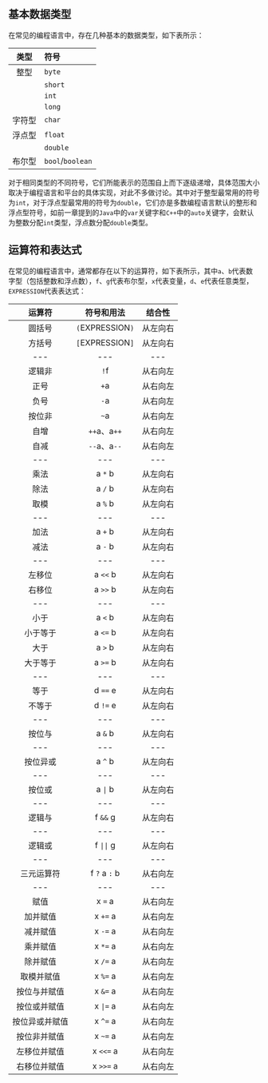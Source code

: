 ## 基本数据类型

在常见的编程语言中，存在几种基本的数据类型，如下表所示：

| 类型 | 符号 |
| :---: | :--- |
| 整型 | `byte` |
|  | `short` |
|  | `int` |
|  | `long` |
| 字符型 | `char` |
| 浮点型 | `float` |
|  | `double` |
| 布尔型 | `bool`/`boolean` |

对于相同类型的不同符号，它们所能表示的范围自上而下逐级递增，具体范围大小取决于编程语言和平台的具体实现，对此不多做讨论。其中对于整型最常用的符号为`int`，对于浮点型最常用的符号为`double`，它们亦是多数编程语言默认的整形和浮点型符号，如前一章提到的`Java`中的`var`关键字和`C++`中的`auto`关键字，会默认为整数分配`int`类型，浮点数分配`double`类型。

## 运算符和表达式

在常见的编程语言中，通常都存在以下的运算符，如下表所示，其中`a`、`b`代表数字型（包括整数和浮点数），`f`、`g`代表布尔型，`x`代表变量，`d`、`e`代表任意类型，`EXPRESSION`代表表达式：

| 运算符 | 符号和用法 | 结合性 |
| :---: | :---: | :---: |
| 圆括号 | `(`EXPRESSION`)` | 从左向右 |
| 方括号 | `[`EXPRESSION`]` | 从左向右 |
| --- | --- | --- |
| 逻辑非 | `!`f | 从右向左 |
| 正号 | `+`a | 从右向左 |
| 负号 | `-`a | 从右向左 |
| 按位非 | `~`a | 从右向左 |
| 自增 | `++`a、a`++` | 从右向左 |
| 自减 | `--`a、a`--` | 从右向左 |
| --- | --- | --- |
| 乘法 | a `*` b | 从左向右 |
| 除法 | a `/` b | 从左向右 |
| 取模 | a `%` b | 从左向右 |
| --- | --- | --- |
| 加法 | a `+` b | 从左向右 |
| 减法 | a `-` b | 从左向右 |
| --- | --- | --- |
| 左移位 | a `<<` b | 从左向右 |
| 右移位 | a `>>` b | 从左向右 |
| --- | --- | --- |
| 小于 | a `<` b | 从左向右 |
| 小于等于 | a `<=` b | 从左向右 |
| 大于 | a `>` b | 从左向右 |
| 大于等于 | a `>=` b | 从左向右 |
| --- | --- | --- |
| 等于 | d `==` e | 从左向右 |
| 不等于 | d `!=` e | 从左向右 |
| --- | --- | --- |
| 按位与 | a `&` b | 从左向右 |
| --- | --- | --- |
| 按位异或 | a `^` b | 从左向右 |
| --- | --- | --- |
| 按位或 | a <code>&#124;</code> b | 从左向右 |
| --- | --- | --- |
| 逻辑与 | f `&&` g | 从左向右 |
| --- | --- | --- |
| 逻辑或 | f <code>&#124;&#124;</code> g | 从左向右 |
| --- | --- | --- |
| 三元运算符 | f `?` a `:` b | 从右向左 |
| --- | --- | --- |
| 赋值 | x `=` a | 从右向左 |
| 加并赋值 | x `+=` a | 从右向左 |
| 减并赋值 | x `-=` a | 从右向左 |
| 乘并赋值 | x `*=` a | 从右向左 |
| 除并赋值 | x `/=` a | 从右向左 |
| 取模并赋值 | x `%=` a | 从右向左 |
| 按位与并赋值 | x `&=` a | 从右向左 |
| 按位或并赋值 | x <code>&#124;=</code> a | 从右向左 |
| 按位异或并赋值 | x `^=` a | 从右向左 |
| 按位非并赋值 | x `~=` a | 从右向左 |
| 左移位并赋值 | x `<<=` a | 从右向左 |
| 右移位并赋值 | x `>>=` a | 从右向左 |